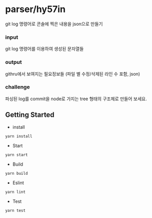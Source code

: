 # parser/hy57in

git log 명령어로 콘솔에 찍은 내용을 json으로 만들기

### input

git log 명령어를 이용하여 생성된 문자열들

### output

githru에서 보여지는 필요정보들 (파일 별 수정/삭제된 라인 수 포함, json)

### challenge

파싱된 log를 commit을 node로 가지는 tree 형태의 구조체로 만들어 보세요.

## Getting Started

- install

```
yarn install
```

- Start

```
yarn start
```

- Build

```
yarn build
```

- Eslint

```
yarn lint
```

- Test

```
yarn test
```

